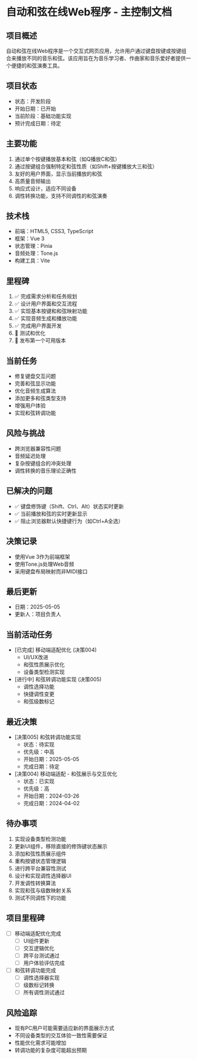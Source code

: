 # 自动和弦在线Web程序 - 主控制文档

## 项目概述
自动和弦在线Web程序是一个交互式网页应用，允许用户通过键盘按键或按键组合来播放不同的音乐和弦。该应用旨在为音乐学习者、作曲家和音乐爱好者提供一个便捷的和弦演奏工具。

## 项目状态
- 状态：开发阶段
- 开始日期：已开始
- 当前阶段：基础功能实现
- 预计完成日期：待定

## 主要功能
1. 通过单个按键播放基本和弦（如Q播放C和弦）
2. 通过按键组合强制特定和弦性质（如Shift+按键播放大三和弦）
3. 友好的用户界面，显示当前播放的和弦
4. 高质量音频输出
5. 响应式设计，适应不同设备
6. 调性转换功能，支持不同调性的和弦演奏

## 技术栈
- 前端：HTML5, CSS3, TypeScript
- 框架：Vue 3
- 状态管理：Pinia
- 音频处理：Tone.js
- 构建工具：Vite

## 里程碑
1. ✅ 完成需求分析和任务规划
2. ✅ 设计用户界面和交互流程
3. ✅ 实现基本按键和和弦映射功能
4. ✅ 实现音频生成和播放功能
5. ✅ 完成用户界面开发
6. 🔄 测试和优化
7. 📝 发布第一个可用版本

## 当前任务
- 修复键盘交互问题
- 完善和弦显示功能
- 优化音频生成算法
- 添加更多和弦类型支持
- 增强用户体验
- 实现和弦转调功能

## 风险与挑战
- 跨浏览器兼容性问题
- 音频延迟处理
- 复杂按键组合的冲突处理
- 调性转换的音乐理论正确性

## 已解决的问题
- ✅ 键盘修饰键（Shift、Ctrl、Alt）状态实时更新
- ✅ 当前播放和弦的实时更新显示
- ✅ 阻止浏览器默认快捷键行为（如Ctrl+A全选）

## 决策记录
- 使用Vue 3作为前端框架
- 使用Tone.js处理Web音频
- 采用键盘布局映射而非MIDI接口

## 最后更新
- 日期：2025-05-05
- 更新人：项目负责人

## 当前活动任务
- [已完成] 移动端适配优化 (决策004)
  - UI/UX改进
  - 和弦性质展示优化
  - 设备类型检测实现
- [进行中] 和弦转调功能实现 (决策005)
  - 调性选择功能
  - 快捷调性变更
  - 和弦级数标记

## 最近决策
- [决策005] 和弦转调功能实现
  - 状态：待实现
  - 优先级：中高
  - 开始日期：2025-05-05
  - 完成日期：待定
- [决策004] 移动端适配 - 和弦展示与交互优化
  - 状态：已实现
  - 优先级：高
  - 开始日期：2024-03-26
  - 完成日期：2024-04-02

## 待办事项
1. 实现设备类型检测功能
2. 更新UI组件，移除直接的修饰键状态展示
3. 添加和弦性质展示组件
4. 重构按键状态管理逻辑
5. 进行跨平台兼容性测试
6. 设计和实现调性选择器UI
7. 开发调性转换算法
8. 实现和弦与级数映射关系
9. 测试不同调性下的功能

## 项目里程碑
- [ ] 移动端适配优化完成
  - [ ] UI组件更新
  - [ ] 交互逻辑优化
  - [ ] 跨平台测试通过
  - [ ] 用户体验评估完成
- [ ] 和弦转调功能完成
  - [ ] 调性选择器实现
  - [ ] 级数标记转换
  - [ ] 所有调性测试通过

## 风险追踪
- 现有PC用户可能需要适应新的界面展示方式
- 不同设备类型的交互体验一致性需要保证
- 性能优化需求可能增加
- 转调功能的复杂度可能超出预期 